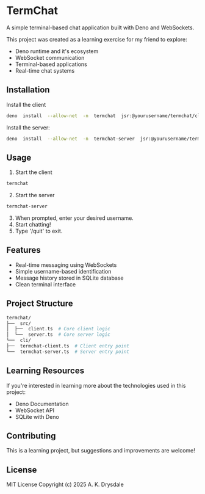 
# TermChat

A simple terminal-based chat application built with Deno and WebSockets.

This project was created as a learning exercise for my friend to explore:
- Deno runtime and it's ecosystem
- WebSocket communication
- Terminal-based applications
- Real-time chat systems

## Installation

Install the client
```bash
deno  install  --allow-net  -n  termchat  jsr:@yourusername/termchat/cli/termchat-client
```

Install the server:
```bash
deno  install  --allow-net  -n  termchat-server  jsr:@yourusername/termchat/cli/termchat-server
```

## Usage

1. Start the client
```bash
termchat
```
2. Start the server
```bash
termchat-server
```
3. When prompted, enter your desired username.
4. Start chatting!
5. Type '/quit' to exit.

## Features

- Real-time messaging using WebSockets
- Simple username-based identification
- Message history stored in SQLite database
- Clean terminal interface

## Project Structure

```bash
termchat/
├──  src/
│  ├──  client.ts  # Core client logic
│  └──  server.ts  # Core server logic
└──  cli/
├──  termchat-client.ts  # Client entry point
└──  termchat-server.ts  # Server entry point
```

## Learning Resources

If you're interested in learning more about the technologies used in this project:
- Deno Documentation
- WebSocket API
- SQLite with Deno

## Contributing
This is a learning project, but suggestions and improvements are welcome!

## License
MIT License
Copyright (c) 2025 A. K. Drysdale